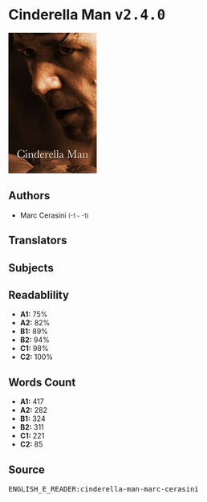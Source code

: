# Cinderella Man <kbd>v2.4.0</kbd>

![](./cover.medium.jpg "")

## Authors


 - Marc Cerasini <small>(-1 - -1)</small>

## Translators



## Subjects



## Readablility


 - **A1:** 75%
 - **A2:** 82%
 - **B1:** 89%
 - **B2:** 94%
 - **C1:** 98%
 - **C2:** 100%

## Words Count


 - **A1:** 417
 - **A2:** 282
 - **B1:** 324
 - **B2:** 311
 - **C1:** 221
 - **C2:** 85

## Source


<kbd>ENGLISH_E_READER:cinderella-man-marc-cerasini</kbd>
